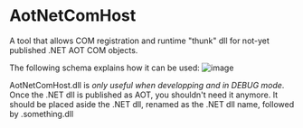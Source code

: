 # AotNetComHost
A tool that allows COM registration and runtime "thunk" dll for not-yet published .NET AOT COM objects.

The following schema explains how it can be used:
![image](https://github.com/user-attachments/assets/0b4bf816-3491-4299-b2fb-12c5e78b2fff)

AotNetComHost.dll is *only useful when developping and in DEBUG mode*. Once the .NET dll is published as AOT, you shouldn't need it anymore.
It should be placed aside the .NET dll, renamed as the .NET dll name, followed by .something.dll
